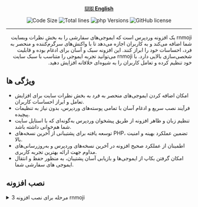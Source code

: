 <div align="center">

[**🇺🇸 English**](../../README.md)
</div>

<p align="center">
    <img src="https://img.shields.io/github/languages/code-size/robonamari/rnmoji?style=flat" alt="Code Size">
    <img src="https://tokei.rs/b1/github/robonamari/rnmoji?style=flat" alt="Total lines">
    <img src="https://img.shields.io/badge/php-%5E8.1-blue" alt="php Versions">
    <img src="https://img.shields.io/github/license/robonamari/rnmoji" alt="GitHub license">
</p>

---

<p dir="rtl">
rnmoji یک افزونه وردپرس است که ایموجی‌های سفارشی را به بخش نظرات وبسایت شما اضافه می‌کند و به کاربران اجازه می‌دهد تا با واکنش‌های سرگرم‌کننده و منحصر به فرد، احساسات خود را ابراز کنند. این افزونه سبک و آسان برای ادغام بوده و قابلیت شخصی‌سازی بالایی دارد. با rnmoji می‌توانید تجربه ایموجی را متناسب با سبک سایت خود تنظیم کرده و تعامل کاربران را به شیوه‌ای خلاقانه افزایش دهید.
</p>

## ویژگی ها
- امکان اضافه کردن ایموجی‌های منحصر به فرد به بخش نظرات سایت برای افزایش تعامل و ابراز احساسات کاربران.
- فرآیند نصب سریع و ادغام آسان با تمامی پوسته‌های وردپرس، بدون نیاز به تنظیمات پیچیده.
- تنظیم زبان و ظاهر افزونه از طریق پیشخوان وردپرس به‌گونه‌ای که با استایل سایت شما هم‌خوانی داشته باشد.
- توسعه یافته برای پشتیبانی از آخرین نسخه‌های PHP، تضمین عملکرد بهینه و امنیت بالا.
- اطمینان از عملکرد صحیح افزونه در آخرین نسخه‌های وردپرس و به‌روزرسانی‌های مداوم جهت ارائه بهترین تجربه کاربری.
- امکان گرفتن بکاپ از ایموجی‌ها و بازیابی آسان پشتیبان، به منظور حفظ و انتقال ایموجی های سفارشی شما.

## نصب افزونه
<details>
<summary>3 مرحله برای نصب افزونه rnmoji</summary>

### 1. دانلود فایل های افزونه

### 2. نصب پایتون و وابستگی ها
پایتون را نصب کنید، سپس وابستگی های مورد نیاز را نصب کنید:

### 3. اجرای افزونه

### انجام شد!
افزونه شما باید به طور کامل تنظیم شده و آماده اجرا باشد!

</details>
